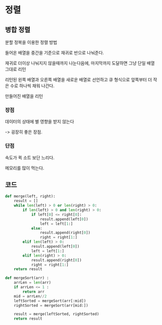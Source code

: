 # 정렬

## 병합 정렬

분할 정복을 이용한 정렬 방법

들어온 배열을 중간을 기준으로 재귀로 반으로 나눠준다.

재귀로 더이상 나눠지지 않을때까지 나눈다음에, 마지막까지 도달하면 그냥 단일 배열 그대로 리턴

리턴된 왼쪽 배열과 오른쪽 배열을 새로운 배열로 선언하고 큐 형식으로 앞쪽부터 더 작은 수로 하나씩 채워 나간다.

만들어진 배열을 리턴



### 장점

데이터의 상태에 별 영향을 받지 않는다

 -> 굉장히 좋은 장점.

### 단점

속도가 퀵 소트 보단 느리다.

메모리를 많이 먹는다.



## 코드

```python
def merge(left, right):
    result = []
    while len(left) > 0 or len(right) > 0:
        if len(left) > 0 and len(right) > 0:
            if left[0] <= right[0]:
                result.append(left[0])
                left = left[1:]
            else:
                result.append(right[0])
                right = right[1:]
        elif len(left) > 0:
            result.append(left[0])
            left = left[1:]
        elif len(right) > 0:
            result.append(right[0])
            right = right[1:]
    return result

def mergeSort(arr) :
    arrLen = len(arr)
    if arrLen <= 1 :
        return arr
    mid = arrLen//2
    leftSorted = mergeSort(arr[:mid])
    rightSorted = mergeSort(arr[mid:])

    result = merge(leftSorted, rightSorted)
    return result
```


